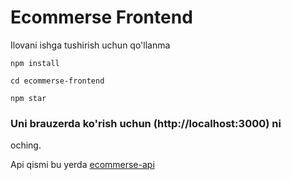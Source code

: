 # Ecommerse Frontend
<p>Ilovani ishga tushirish uchun qo'llanma</p>

```
npm install
```

```
cd ecommerse-frontend
```

```
npm star
```



### Uni brauzerda ko'rish uchun (http://localhost:3000) ni
oching.

 Api qismi bu yerda <a href="https://github.com/rshehroz1/ecommerse-api">ecommerse-api</a>
